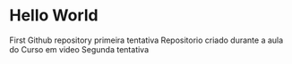 # Hello World
 First Github repository primeira tentativa
 Repositorio criado durante a aula do Curso em video
Segunda tentativa


